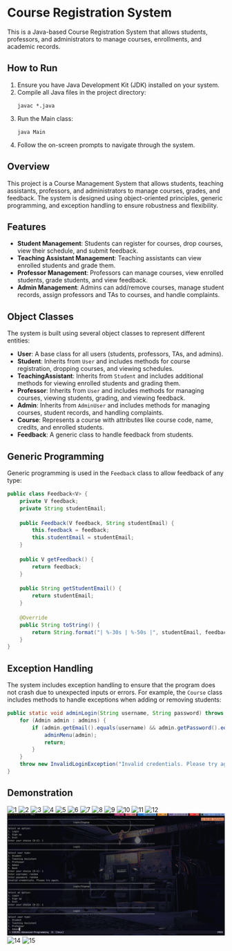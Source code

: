 # Course Registration System

This is a Java-based Course Registration System that allows students, professors, and administrators to manage courses,
enrollments, and academic records.

## How to Run

1. Ensure you have Java Development Kit (JDK) installed on your system.
2. Compile all Java files in the project directory:
   ```
   javac *.java
   ```
3. Run the Main class:
   ```
   java Main
   ```
4. Follow the on-screen prompts to navigate through the system.

## Overview

This project is a Course Management System that allows students, teaching assistants, professors, and administrators to
manage courses, grades, and feedback. The system is designed using object-oriented principles, generic programming, and
exception handling to ensure robustness and flexibility.

## Features

- **Student Management**: Students can register for courses, drop courses, view their schedule, and submit feedback.
- **Teaching Assistant Management**: Teaching assistants can view enrolled students and grade them.
- **Professor Management**: Professors can manage courses, view enrolled students, grade students, and view feedback.
- **Admin Management**: Admins can add/remove courses, manage student records, assign professors and TAs to courses, and
  handle complaints.

## Object Classes

The system is built using several object classes to represent different entities:

- **User**: A base class for all users (students, professors, TAs, and admins).
- **Student**: Inherits from `User` and includes methods for course registration, dropping courses, and viewing
  schedules.
- **TeachingAssistant**: Inherits from `Student` and includes additional methods for viewing enrolled students and
  grading them.
- **Professor**: Inherits from `User` and includes methods for managing courses, viewing students, grading, and viewing
  feedback.
- **Admin**: Inherits from `AdminUser` and includes methods for managing courses, student records, and handling
  complaints.
- **Course**: Represents a course with attributes like course code, name, credits, and enrolled students.
- **Feedback**: A generic class to handle feedback from students.

## Generic Programming

Generic programming is used in the `Feedback` class to allow feedback of any type:

```java
public class Feedback<V> {
    private V feedback;
    private String studentEmail;

    public Feedback(V feedback, String studentEmail) {
        this.feedback = feedback;
        this.studentEmail = studentEmail;
    }

    public V getFeedback() {
        return feedback;
    }

    public String getStudentEmail() {
        return studentEmail;
    }

    @Override
    public String toString() {
        return String.format("| %-30s | %-50s |", studentEmail, feedback.toString());
    }
}
```

## Exception Handling

The system includes exception handling to ensure that the program does not crash due to unexpected inputs or errors. For
example, the `Course` class includes methods to handle exceptions when adding or removing students:

```java
public static void adminLogin(String username, String password) throws InvalidLoginException {
    for (Admin admin : admins) {
        if (admin.getEmail().equals(username) && admin.getPassword().equals(password)) {
            adminMenu(admin);
            return;
        }
    }
    throw new InvalidLoginException("Invalid credentials. Please try again.");
}
```

## Demonstration
![1](./images/1.png)
![2](./.images/2.png)
![3](./.images/3.png)
![4](./.images/4.png)
![5](./.images/5.png)
![6](./.images/6.png)
![7](./.images/7.png)
![8](./.images/8.png)
![9](./.images/9.png)
![10](./.images/10.png)
![11](./.images/11.png)
![12](./.images/12.png)
![13](./.images/13.png)
![14](./.images/14.png)
![15](./.images/15.png)


